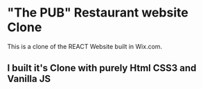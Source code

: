 # "The PUB" Restaurant website Clone
This is a clone of the REACT Website built in Wix.com. 
## I built it's Clone with purely Html CSS3 and Vanilla JS ##